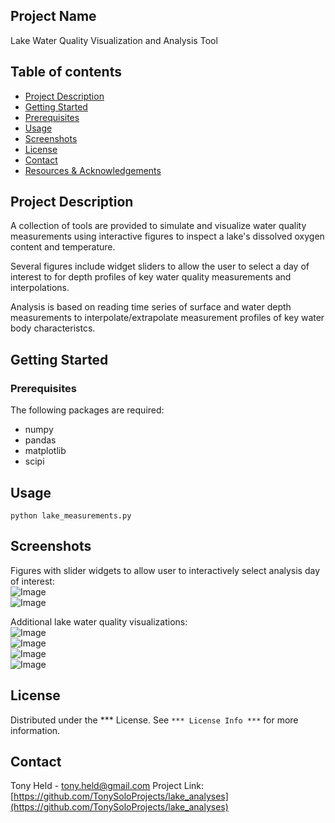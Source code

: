 ## Project Name
Lake Water Quality Visualization and Analysis Tool

## Table of contents
* [Project Description](#project-description)
* [Getting Started](#getting-started)
* [Prerequisites](#prerequisites)
* [Usage](#usage)
* [Screenshots](#screenshots)
* [License](#license)
* [Contact](#contact)
* [Resources & Acknowledgements](#Resources-&-Acknowledgements)

## Project Description

A collection of tools are provided to simulate and visualize 
water quality measurements using interactive figures
to inspect a lake's dissolved oxygen content and temperature.

Several figures include widget sliders to allow the user to select
a day of interest to for depth profiles of key water quality measurements
and interpolations.

Analysis is based on reading time series of surface and water depth measurements
to interpolate/extrapolate measurement profiles of key water body characteristcs.

## Getting Started

### Prerequisites

The following packages are required:
* numpy
* pandas
* matplotlib
* scipi

## Usage

```
python lake_measurements.py
```

## Screenshots
Figures with slider widgets to allow user to interactively select analysis
day of interest:  
![Image](cross_section_slider_plot_view_1.png)  
![Image](cross_section_slider_plot_view_2.png)  

Additional lake water quality visualizations:  
![Image](lake_dam_profile.png)  
![Image](water_surface_elevation_time_series.png)  
![Image](time_series_multi_axis.png)  
![Image](disolved_oxygen_profile.png)  

## License

Distributed under the *** License. See `*** License Info ***` for more information.

## Contact

Tony Held - tony.held@gmail.com
Project Link: [https://github.com/TonySoloProjects/lake_analyses](https://github.com/TonySoloProjects/lake_analyses)

